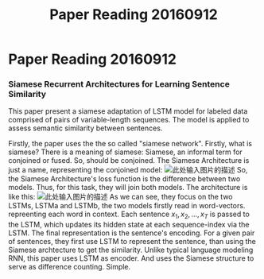 ﻿---
layout: post
title: "Paper Reading 20160912"
description: 
headline: 
modified: 2016-09-12
category: readings
tags: [papers reading]
imagefeature: 
mathjax: true
chart: 
comments: true
featured: true
---


# Paper Reading 20160912

### Siamese Recurrent Architectures for Learning Sentence Similarity
This paper present a siamese adaptation of LSTM model for labeled data comprised of pairs of variable-length sequences. The model is applied to assess semantic similarity between sentences. 

Firstly, the paper uses the the so called "siamese network". Firstly, what is siamese? 
There is a meaning of siamese: Siamese, an informal term for conjoined or fused. So, should be conjoined. 
The Siamese Architecture is just a name, representing the conjoined model:
![此处输入图片的描述][1]
So, the Siamese Architecture's loss function is the difference between two models. Thus, for this task, they will join both models. The architecture is like this: 
![此处输入图片的描述][2]
As we can see, they focus on the two LSTMs, LSTMa and LSTMb, the two models firstly read in word-vectors. repreenting each word in context. 
Each sentence $x_1, x_2, ..., x_T$ is passed to the LSTM, which updates its hidden state at each sequence-index via the LSTM. The final representation is the sentence's encoding. For a given pair of sentences, they first use LSTM to represent the sentence, than using the Siamese archtecture to get the similarity.
Unlike typical language modeling RNN, this paper uses LSTM as encoder. And uses the Siamese structure to serve as difference counting. Simple. 

  [1]: http://image.slidesharecdn.com/blueprint-160602234526/95/deep-learning-convolutional-neural-networks-architectural-zoo-12-638.jpg
  [2]: https://ai2-s2-public.s3.amazonaws.com/figures/2016-03-25/6812fb9ef1c2dad497684a9020d8292041a639ff/2-Figure1-1.png